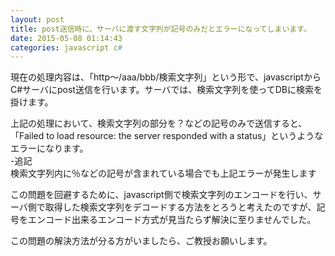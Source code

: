 ```yaml
---
layout: post
title: post送信時に、サーバに渡す文字列が記号のみだとエラーになってしまいます。
date: 2015-05-08 01:14:43
categories: javascript c#
---
```

<!-- {% raw %} -->
<p>現在の処理内容は、「http～/aaa/bbb/検索文字列」という形で、javascriptからC#サーバにpost送信を行います。サーバでは、検索文字列を使ってDBに検索を掛けます。</p>

<p>上記の処理において、検索文字列の部分を？などの記号のみで送信すると、「Failed to load resource: the server responded with a status」というようなエラーになります。<br>
-追記<br>
検索文字列内に％などの記号が含まれている場合でも上記エラーが発生します</p>

<p>この問題を回避するために、javascript側で検索文字列のエンコードを行い、サーバ側で取得した検索文字列をデコードする方法をとろうと考えたのですが、記号をエンコード出来るエンコード方式が見当たらず解決に至りませんでした。</p>

<p>この問題の解決方法が分る方がいましたら、ご教授お願いします。</p>
<!-- {% endraw %} -->
